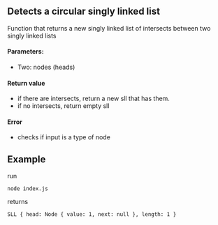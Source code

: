 ## Detects a circular singly linked list

Function that returns a new singly linked list of intersects between two singly  linked lists

#### Parameters:

* Two: nodes (heads)

#### Return value

* if there are intersects, return a new sll that has them.
* if no intersects, return empty sll

#### Error

* checks if input is a type of node

## Example

run
```
node index.js
```
returns
```
SLL { head: Node { value: 1, next: null }, length: 1 }
```

